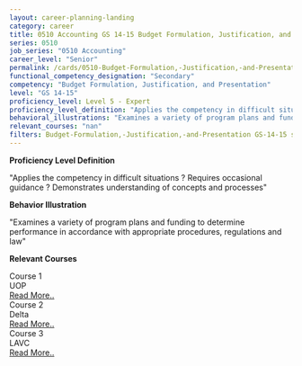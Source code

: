 ```yaml
---
layout: career-planning-landing
category: career
title: 0510 Accounting GS 14-15 Budget Formulation, Justification, and Presentation
series: 0510
job_series: "0510 Accounting"
career_level: "Senior"
permalink: /cards/0510-Budget-Formulation,-Justification,-and-Presentation-Level-5---Expert/
functional_competency_designation: "Secondary"
competency: "Budget Formulation, Justification, and Presentation"
level: "GS 14-15"
proficiency_level: Level 5 - Expert
proficiency_level_definition: "Applies the competency in difficult situations ? Requires occasional guidance ? Demonstrates understanding of concepts and processes"
behavioral_illustrations: "Examines a variety of program plans and funding to determine performance in accordance with appropriate procedures, regulations and law"
relevant_courses: "nan"
filters: Budget-Formulation,-Justification,-and-Presentation GS-14-15 series-0510
---
```


<p><b>Proficiency Level Definition</b></p>
<p>"Applies the competency in difficult situations ? Requires occasional guidance ? Demonstrates understanding of concepts and processes"</p>
<p><b>Behavior Illustration</b></p>
<p>"Examines a variety of program plans and funding to determine performance in accordance with appropriate procedures, regulations and law"</p>
<p><b>Relevant Courses</b></p>
<div class="cfo-courses-outer"><div class="cfo-courses-inner">Course 1</div><div class="cfo-courses-inner">UOP</div><div class="cfo-courses-inner"><a href="/cards/0510-Budget-Formulation,-Justification,-and-Presentation-Level-5---Expert/">Read More..</a></div></div>
<div class="cfo-courses-outer"><div class="cfo-courses-inner">Course 2</div><div class="cfo-courses-inner">Delta</div><div class="cfo-courses-inner"><a href="/cards/0510-Budget-Formulation,-Justification,-and-Presentation-Level-5---Expert/">Read More..</a></div></div>
<div class="cfo-courses-outer"><div class="cfo-courses-inner">Course 3</div><div class="cfo-courses-inner">LAVC</div><div class="cfo-courses-inner"><a href="/cards/0510-Budget-Formulation,-Justification,-and-Presentation-Level-5---Expert/">Read More..</a></div></div>
